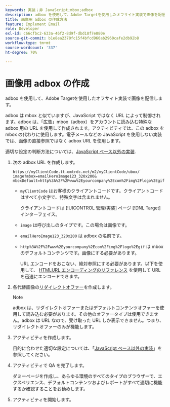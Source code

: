 ```yaml
---
keywords: 実装；非 JavaScript;mbox;adbox
description: adbox を使用して、Adobe Targetを使用したオフサイト実装で画像を配信します。 adbox は mbox に似ていますが、JavaScript ではなく URL で制御されます。
title: 画像用 adbox の作成方法
feature: Implement Email
role: Developer
exl-id: c66cfbc2-633a-46f2-8d9f-dbd18f7e880e
source-git-commit: b1e8ea2370fc15f4bfcd960ab2960cafe2db92b8
workflow-type: tm+mt
source-wordcount: '337'
ht-degree: 70%

---
```


# 画像用 adbox の作成

adbox を使用して、Adobe Targetを使用したオフサイト実装で画像を配信します。

adbox は mbox と似ていますが、JavaScript ではなく URL によって制御されます。adbox は、「広告」mbox（adbox）をアカウントに読み込む特殊な adbox 用の URL を使用して作成されます。アクティビティでは、この adbox を mbox の代わりに使用します。電子メールなどの JavaScript を使用しない実装では、画像の直接参照ではなく adbox URL を使用します。

適切な設定の判断方法については、[JavaScript ベース以外の実装](https://developer.adobe.com/target/implement/email/).

1. 次の adbox URL を作成します。

   ```
   https://myClientCode.tt.omtrdc.net/m2/myClientCode/ubox/
   image?mbox=emailHeroImage123_320x200&
   mboxDefault=http%3A%2F%2Fwww%2Eyourcompany%2Ecom%2Fimg%2Flogo%2Egif
   ```

   * `myClientCode` はお客様のクライアントコードです。クライアントコードはすべて小文字で、特殊文字は含まれません。

      クライアントコードは [!UICONTROL 管理/実装] ページ [!DNL Target] インターフェイス。

   * `image` は呼び出しのタイプです。この場合は画像です。

   * `emailHeroImage123_320x200` は adbox の名前です。

   * `http%3A%2F%2Fwww%2Eyourcompany%2Ecom%2Fimg%2Flogo%2Egif` は mbox のデフォルトコンテンツです。画像にする必要があります。

      URL エンコードをおこない、絶対参照にする必要があります。以下を使用して、 [HTMLURL エンコーディングのリファレンス](https://www.w3schools.com/tags/ref_urlencode.asp) を使用して URL を迅速にエンコードできます。

1. 各代替画像の[リダイレクトオファー](/help/main/c-experiences/c-manage-content/offer-redirect.md#task_33C80CD722564303B687948261484F94)を作成します。

   >[!NOTE]
   >
   >adbox は、リダイレクトオファーまたはデフォルトコンテンツオファーを使用して読み込む必要があります。その他のオファータイプは使用できません。adbox は URL なので、受け取った URL しか表示できません。つまり、リダイレクトオファーのみが機能します。

1. アクティビティを作成します。

   目的に合わせた適切な設定については、「[JavaScript ベース以外の実装](https://developer.adobe.com/target/implement/email/)」を参照してください。
1. アクティビティで QA を完了します。

   ダミーページを作成し、あらゆる環境のすべてのタイプのブラウザーで、エクスペリエンス、デフォルトコンテンツおよびレポートがすべて適切に機能するか確認することをお勧めします。

1. アクティビティを開始します。

